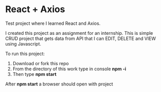 # React + Axios
Test project where I learned React and Axios.

I created this project as an assignment for an internship. This is simple CRUD project that gets data from API that I can EDIT, DELETE and VIEW using Javascript.

To run this project:

1. Download or fork this repo
2. From the directory of this work type in console **npm -i**
3. Then type **npm start**

After **npm start** a browser should open with project
